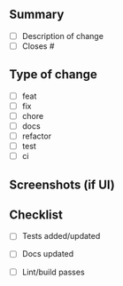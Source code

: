## Summary

- [ ] Description of change
- [ ] Closes #

## Type of change
- [ ] feat
- [ ] fix
- [ ] chore
- [ ] docs
- [ ] refactor
- [ ] test
- [ ] ci

## Screenshots (if UI)

## Checklist
- [ ] Tests added/updated
- [ ] Docs updated
- [ ] Lint/build passes

